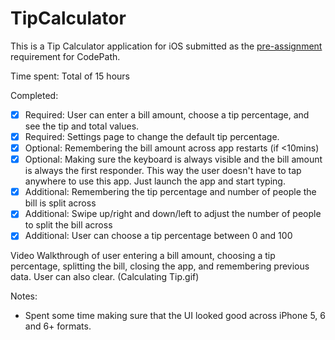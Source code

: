 # TipCalculator

This is a Tip Calculator application for iOS submitted as the [pre-assignment](https://gist.github.com/timothy1ee/7747214) requirement for CodePath.

Time spent: Total of 15 hours

Completed:

* [x] Required: User can enter a bill amount, choose a tip percentage, and see the tip and total values.
* [x] Required: Settings page to change the default tip percentage.
* [x] Optional: Remembering the bill amount across app restarts (if <10mins)
* [x] Optional: Making sure the keyboard is always visible and the bill amount is always the first responder. This way the user doesn't have to tap anywhere to use this app. Just launch the app and start typing.
* [x] Additional: Remembering the tip percentage and number of people the bill is split across
* [x] Additional: Swipe up/right and down/left to adjust the number of people to split the bill across
* [x] Additional: User can choose a tip percentage between 0 and 100

Video Walkthrough of user entering a bill amount, choosing a tip percentage, splitting the bill, closing the app, and remembering previous data. User can also clear.
(Calculating Tip.gif)

Notes:

- Spent some time making sure that the UI looked good across iPhone 5, 6 and 6+ formats.